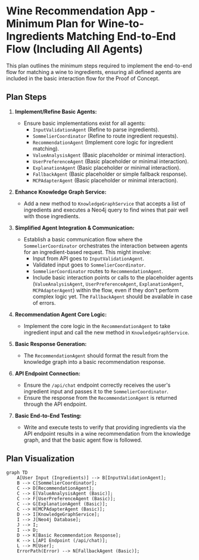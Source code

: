 # Wine Recommendation App - Minimum Plan for Wine-to-Ingredients Matching End-to-End Flow (Including All Agents)

This plan outlines the minimum steps required to implement the end-to-end flow for matching a wine to ingredients, ensuring all defined agents are included in the basic interaction flow for the Proof of Concept.

## Plan Steps

1.  **Implement/Refine Basic Agents:**
    *   Ensure basic implementations exist for all agents:
        *   `InputValidationAgent` (Refine to parse ingredients).
        *   `SommelierCoordinator` (Refine to route ingredient requests).
        *   `RecommendationAgent` (Implement core logic for ingredient matching).
        *   `ValueAnalysisAgent` (Basic placeholder or minimal interaction).
        *   `UserPreferenceAgent` (Basic placeholder or minimal interaction).
        *   `ExplanationAgent` (Basic placeholder or minimal interaction).
        *   `FallbackAgent` (Basic placeholder or simple fallback response).
        *   `MCPAdapterAgent` (Basic placeholder or minimal interaction).

2.  **Enhance Knowledge Graph Service:**
    *   Add a new method to `KnowledgeGraphService` that accepts a list of ingredients and executes a Neo4j query to find wines that pair well with those ingredients.

3.  **Simplified Agent Integration & Communication:**
    *   Establish a basic communication flow where the `SommelierCoordinator` orchestrates the interaction between agents for an ingredient-based request. This might involve:
        *   Input from API goes to `InputValidationAgent`.
        *   Validated input goes to `SommelierCoordinator`.
        *   `SommelierCoordinator` routes to `RecommendationAgent`.
        *   Include basic interaction points or calls to the placeholder agents (`ValueAnalysisAgent`, `UserPreferenceAgent`, `ExplanationAgent`, `MCPAdapterAgent`) within the flow, even if they don't perform complex logic yet. The `FallbackAgent` should be available in case of errors.

4.  **Recommendation Agent Core Logic:**
    *   Implement the core logic in the `RecommendationAgent` to take ingredient input and call the new method in `KnowledgeGraphService`.

5.  **Basic Response Generation:**
    *   The `RecommendationAgent` should format the result from the knowledge graph into a basic recommendation response.

6.  **API Endpoint Connection:**
    *   Ensure the `/api/chat` endpoint correctly receives the user's ingredient input and passes it to the `SommelierCoordinator`.
    *   Ensure the response from the `RecommendationAgent` is returned through the API endpoint.

7.  **Basic End-to-End Testing:**
    *   Write and execute tests to verify that providing ingredients via the API endpoint results in a wine recommendation from the knowledge graph, and that the basic agent flow is followed.

## Plan Visualization

```mermaid
graph TD
    A[User Input (Ingredients)] --> B[InputValidationAgent];
    B --> C[SommelierCoordinator];
    C --> D[RecommendationAgent];
    C --> E[ValueAnalysisAgent (Basic)];
    C --> F[UserPreferenceAgent (Basic)];
    C --> G[ExplanationAgent (Basic)];
    C --> H[MCPAdapterAgent (Basic)];
    D --> I[KnowledgeGraphService];
    I --> J[Neo4j Database];
    J --> I;
    I --> D;
    D --> K[Basic Recommendation Response];
    K --> L[API Endpoint (/api/chat)];
    L --> M[User];
    ErrorPath(Error) --> N[FallbackAgent (Basic)];
